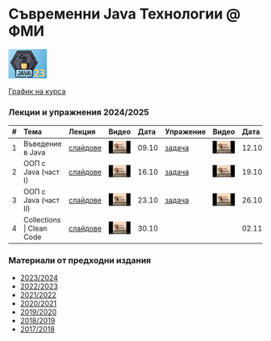 # Съвременни Java Технологии @ ФМИ

<img src="web/images/java-23.png"  width="15%" height="15%">

[График на курса](https://github.com/fmi/java-course/tree/master/docs/00-schedule)

### Лекции и упражнения 2024/2025

| # | Тема | Лекция | Видео | Дата | Упражение | Видео | Дата |
| - | :--- | :----- | :---- | :--- | :-------- | :---- | :--- |
| 1 | Въведение в Java | [слайдове](https://fmi.github.io/java-course/01-intro-to-java/lecture/slides.html) | [![Video](web/images/mjt-on-youtube.png)](https://youtu.be/X1bh5oAggsQ) | 09.10 | [задача](https://github.com/fmi/java-course/tree/master/01-intro-to-java/lab) | [![Video](web/images/mjt-on-youtube.png)](https://youtu.be/Bs3v6fr_qHk) | 12.10 |
| 2 | ООП с Java (част I) | [слайдове](https://fmi.github.io/java-course/02-oop-in-java-i/lecture/slides.html) | [![Video](web/images/mjt-on-youtube.png)](https://youtu.be/nUqYohPFCfE) | 16.10 | [задача](https://github.com/fmi/java-course/tree/master/02-oop-in-java-i/lab) | [![Video](web/images/mjt-on-youtube.png)](https://youtu.be/XMIRX9M9zmI) | 19.10 |
| 3 | ООП с Java (част II) | [слайдове](https://fmi.github.io/java-course/03-oop-in-java-ii/lecture/slides.html) | [![Video](web/images/mjt-on-youtube.png)](https://youtu.be/BwdJJoqO798) | 23.10 | [задача](https://github.com/fmi/java-course/tree/master/03-oop-in-java-ii/lab) | [![Video](web/images/mjt-on-youtube.png)](https://youtu.be/Un5xsZj_5ug) | 26.10 |
| 4 | Collections \| Clean Code | [слайдове](https://fmi.github.io/java-course/04-collections-clean-code/lecture/slides.html) | [![Video](web/images/mjt-on-youtube.png)](https://youtu.be/h-FNxLIp4DY) | 30.10 |  |  | 02.11 |

### Материали от предходни издания

- [2023/2024](https://github.com/fmi/java-course/tree/mjt-2023-2024)
- [2022/2023](https://github.com/fmi/java-course/tree/mjt-2022-2023)
- [2021/2022](https://github.com/fmi/java-course/tree/mjt-2021-2022)
- [2020/2021](https://github.com/fmi/java-course/tree/mjt-2020-2021)
- [2019/2020](https://github.com/fmi/java-course/tree/mjt-2019-2020)
- [2018/2019](https://github.com/fmi/java-course/tree/mjt-2018-2019)
- [2017/2018](https://github.com/fmi/java-course/tree/mjt-2017-2018)
